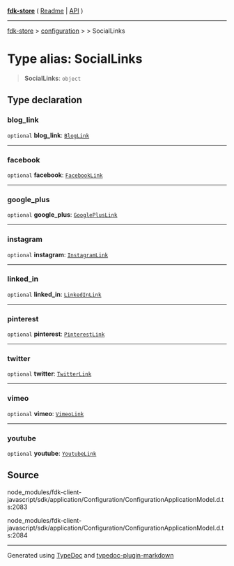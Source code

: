 [**fdk-store**](../../../README.md) ( [Readme](../../../README.md) \| [API](../../../API.md) )

---

[fdk-store](../../../API.md) > [configuration](../../README.md) > [<internal>](../README.md) > SocialLinks

# Type alias: SocialLinks

> **SocialLinks**: `object`

## Type declaration

### blog_link

`optional` **blog_link**: [`BlogLink`](type-alias.BlogLink.md)

---

### facebook

`optional` **facebook**: [`FacebookLink`](type-alias.FacebookLink.md)

---

### google_plus

`optional` **google_plus**: [`GooglePlusLink`](type-alias.GooglePlusLink.md)

---

### instagram

`optional` **instagram**: [`InstagramLink`](type-alias.InstagramLink.md)

---

### linked_in

`optional` **linked_in**: [`LinkedInLink`](type-alias.LinkedInLink.md)

---

### pinterest

`optional` **pinterest**: [`PinterestLink`](type-alias.PinterestLink.md)

---

### twitter

`optional` **twitter**: [`TwitterLink`](type-alias.TwitterLink.md)

---

### vimeo

`optional` **vimeo**: [`VimeoLink`](type-alias.VimeoLink.md)

---

### youtube

`optional` **youtube**: [`YoutubeLink`](type-alias.YoutubeLink.md)

## Source

node_modules/fdk-client-javascript/sdk/application/Configuration/ConfigurationApplicationModel.d.ts:2083

node_modules/fdk-client-javascript/sdk/application/Configuration/ConfigurationApplicationModel.d.ts:2084

---

Generated using [TypeDoc](https://typedoc.org/) and [typedoc-plugin-markdown](https://www.npmjs.com/package/typedoc-plugin-markdown)
